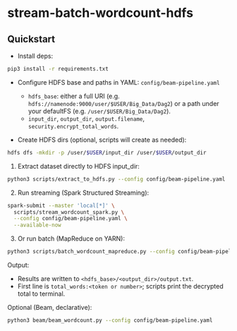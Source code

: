 # stream-batch-wordcount-hdfs

## Quickstart

- Install deps:
```bash
pip3 install -r requirements.txt
```

- Configure HDFS base and paths in YAML: `config/beam-pipeline.yaml`
  - `hdfs_base`: either a full URI (e.g. `hdfs://namenode:9000/user/$USER/Big_Data/Dag2`) or a path under your defaultFS (e.g. `/user/$USER/Big_Data/Dag2`).
  - `input_dir`, `output_dir`, `output.filename`, `security.encrypt_total_words`.

- Create HDFS dirs (optional, scripts will create as needed):
```bash
hdfs dfs -mkdir -p /user/$USER/input_dir /user/$USER/output_dir
```

1) Extract dataset directly to HDFS input_dir:
```bash
python3 scripts/extract_to_hdfs.py --config config/beam-pipeline.yaml
```

2) Run streaming (Spark Structured Streaming):
```bash
spark-submit --master 'local[*]' \
  scripts/stream_wordcount_spark.py \
  --config config/beam-pipeline.yaml \
  --available-now
```

3) Or run batch (MapReduce on YARN):
```bash
python3 scripts/batch_wordcount_mapreduce.py --config config/beam-pipeline.yaml
```

Output:
- Results are written to `<hdfs_base>/<output_dir>/output.txt`.
- First line is `total_words:<token or number>`; scripts print the decrypted total to terminal.

Optional (Beam, declarative):
```bash
python3 beam/beam_wordcount.py --config config/beam-pipeline.yaml
```